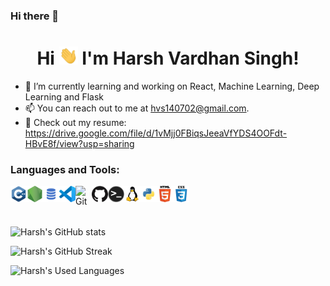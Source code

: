### Hi there 👋

<h1 align="center">Hi <img src="https://raw.githubusercontent.com/ABSphreak/ABSphreak/master/gifs/Hi.gif" width="30px"> I'm Harsh Vardhan Singh!</h1>


- 🔭 I’m currently learning and working on React, Machine Learning, Deep Learning and Flask
- 📫 You can reach out to me at hvs140702@gmail.com.
- 📄 Check out my resume: https://drive.google.com/file/d/1vMjj0FBiqsJeeaVfYDS4OOFdt-HBvE8f/view?usp=sharing

### Languages and Tools:

<img align="left" alt="C/C++" width="26px" src="https://raw.githubusercontent.com/github/explore/80688e429a7d4ef2fca1e82350fe8e3517d3494d/topics/cpp/cpp.png">

<img align="left" alt="NodeJS" width="26px" src="https://raw.githubusercontent.com/github/explore/80688e429a7d4ef2fca1e82350fe8e3517d3494d/topics/nodejs/nodejs.png">

<img align="left" alt="SQL" width="26px" src="https://raw.githubusercontent.com/github/explore/80688e429a7d4ef2fca1e82350fe8e3517d3494d/topics/sql/sql.png">

<img align="left" alt="Visual Studio Code" width="26px" src="https://raw.githubusercontent.com/github/explore/80688e429a7d4ef2fca1e82350fe8e3517d3494d/topics/visual-studio-code/visual-studio-code.png" />

<img align="left" alt="Git" width="26px" src="https://img.icons8.com/color/48/000000/git.png" />

<img align="left" alt="GitHub" width="26px" src="https://raw.githubusercontent.com/github/explore/78df643247d429f6cc873026c0622819ad797942/topics/github/github.png" />

<img align="left" alt="Terminal" width="26px" src="https://raw.githubusercontent.com/github/explore/d92924b1d925bb134e308bd29c9de6c302ed3beb/topics/terminal/terminal.png" />

<img align="left" alt="Linux" width="26px" src="https://raw.githubusercontent.com/github/explore/80688e429a7d4ef2fca1e82350fe8e3517d3494d/topics/linux/linux.png">

<img align="left" alt="Python" width="26px" src="https://raw.githubusercontent.com/github/explore/80688e429a7d4ef2fca1e82350fe8e3517d3494d/topics/python/python.png">

<img align="left" alt="HTML5" width="26px" src="https://raw.githubusercontent.com/github/explore/80688e429a7d4ef2fca1e82350fe8e3517d3494d/topics/html/html.png" />

<img align="left" alt="CSS3" width="26px" src="https://raw.githubusercontent.com/github/explore/80688e429a7d4ef2fca1e82350fe8e3517d3494d/topics/css/css.png" />

<br />
<br />
<br />

![Harsh's GitHub stats](https://github-readme-stats.vercel.app/api?username=Harshv140702&theme=radical&show_icons=true&count_private=true&include_all_commits=true)

![Harsh's GitHub Streak](https://github-readme-streak-stats.herokuapp.com?user=Harshv140702&theme=radical&date_format=M%20j%5B%2C%20Y%5D)

![Harsh's Used Languages](https://github-readme-stats.vercel.app/api/top-langs/?username=Harshv140702&layout=compact&theme=tokyonight)
